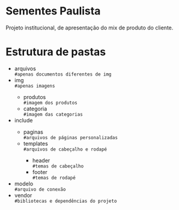 <h1>Sementes Paulista</h1>
<p>Projeto institucional, de apresentação do mix de produto do cliente.</p>

<h1>Estrutura de pastas</h1>
<ul>
<li>arquivos</li>
<code>#apenas documentos diferentes de img</code>
<li>img</li>
<code>#apenas imagens</code>
<ul>
<li>produtos</li>
<code>#imagem dos produtos</code>
<li>categoria</li>
<code>#imagem das categorias</code>
</ul>
<li>include</li>
<ul>
<li>paginas</li>
<code>#arquivos de páginas personalizadas</code>
<li>templates</li>
<code>#arquivos de cabeçalho e rodapé</code>
<ul>
<li>header</li>
<code>#temas de cabeçalho</code>
<li>footer</li>
<code>#temas de rodapé</code>
</ul>
</ul>
<li>modelo</li>
<code>#arquivo de conexão</code>
<li>vendor</li>
<code>#bibliotecas e dependências do projeto</code>

